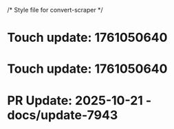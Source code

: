 /* Style file for convert-scraper */

# Touch update: 1761050640

# Touch update: 1761050640

# PR Update: 2025-10-21 - docs/update-7943
